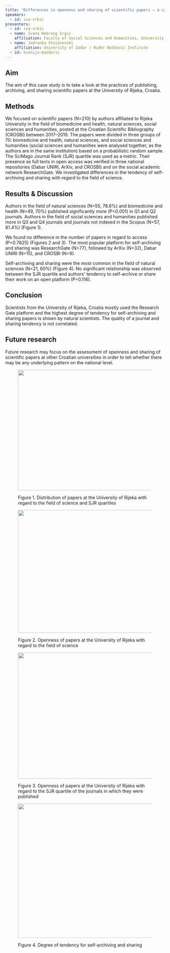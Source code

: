 ```yaml
---
title: 'Differences in openness and sharing of scientific papers – a case study of the University of Rijeka, Croatia'
speakers:
  - id: iva-vrkic
presenters:
  - id: iva-vrkic
  - name: Ivana Hebrang Grgić
    affiliation: Faculty of Social Sciences and Humanities, University of Zagreb
  - name: Jadranka Stojanovski
    affiliation: University of Zadar / Ruđer Bošković Institute
  - id: ksenija-bazdaric
---
```


## Aim

The aim of this case study is to take a look at the practices of publishing, archiving, and sharing scientific
papers at the University of Rijeka, Croatia.

## Methods

We focused on scientific papers (N=210) by authors affiliated to Rijeka University in the field of biomedicine and health, natural sciences, social sciences and humanities, posted at the Croatian Scientific Bibliography (CROSBI) between 2017–2019. The papers were divided in three groups of 70: biomedicine and health, natural sciences, and social sciences and humanities (social sciences and humanities were analysed together, as the authors are in the same institution) based on a probabilistic random sample. The SciMago Journal Rank (SJR) quartile was used as a metric. Their presence as full texts in open access was verified in three national repositories (Dabar UNIRI, ArXiv, and CROSBI) and on the social academic network ResearchGate. We investigated differences in the tendency of self-archiving and sharing with regard to the field of science.

## Results & Discussion

Authors in the field of natural sciences (N=55, 78.6%) and biomedicine and health (N=49, 70%) published significantly more (P<0.001) in Q1 and Q2 journals. Authors in the field of social sciences and humanities published more in Q3 and Q4 journals and journals not indexed in the Scopus (N=57, 81.4%) (Figure 1).

We found no difference in the number of papers in regard to access (P=0.7825) (Figures 2 and 3). The most popular platform for self-archiving and sharing was ResearchGate (N=77), followed by ArXiv (N=32), Dabar UNIRI (N=15), and CROSBI (N=9).

Self-archiving and sharing were the most common in the field of natural sciences (N=21, 60%) (Figure 4). No significant relationship was observed between the SJR quartile and authors' tendency to self-archive or share their work on an open platform (P=0.116).

## Conclusion

Scientists from the University of Rijeka, Croatia mostly used the Research Gate platform and the highest degree of tendency for self-archiving and sharing papers is shown by natural scientists. The quality of a journal and sharing tendency is not correlated.

## Future research

Future research may focus on the assessment of openness and sharing of scientific papers at other Croatian universities in order to tell whether there may be any underlying pattern on the national level.

<figure>
  <img alt="" src="<%= cloudinary('vuofdo.png') %>" width="600" height="381" />
  <figcaption>
    <p>Figure 1. Distribution of papers at the University of Rijeka with regard to the field of science and SJR quartiles</p>
  </figcaption>
</figure>

<figure>
  <img alt="" src="<%= cloudinary('h8a69w.png') %>" width="600" height="388" />
  <figcaption>
    <p>Figure 2. Openness of papers at the University of Rijeka with regard to the field of science</p>
  </figcaption>
</figure>

<figure>
  <img alt="" src="<%= cloudinary('zabcwr.png') %>" width="600" height="398" />
  <figcaption>
    <p>Figure 3. Openness of papers at the University of Rijeka with regard to the SJR quartile of the journals in which they were published</p>
  </figcaption>
</figure>

<figure>
  <img alt="" src="<%= cloudinary('yqhmeg.png') %>" width="600" height="424" />
  <figcaption>
    <p>Figure 4. Degree of tendency for self-archiving and sharing</p>
  </figcaption>
</figure>
